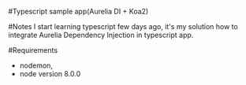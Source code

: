 #Typescript sample app(Aurelia DI + Koa2)

#Notes
I start learning typescript few days ago, it's my solution how to integrate Aurelia Dependency Injection in typescript app.


#Requirements
* nodemon,
* node version 8.0.0

